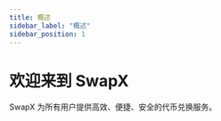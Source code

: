 ```yaml
---
title: 概述
sidebar_label: "概述"
sidebar_position: 1
---
```


# 欢迎来到 SwapX

SwapX 为所有用户提供高效、便捷、安全的代币兑换服务。
